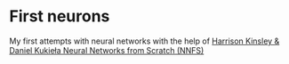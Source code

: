 # First neurons

My first attempts with neural networks with the help of [Harrison Kinsley & Daniel Kukieła Neural Networks from Scratch (NNFS)](https://nnfs.io)
